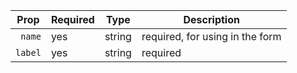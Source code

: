 | Prop    | Required | Type   | Description                     |
| ------- | -------- | ------ | ------------------------------- |
| ` name` | yes      | string | required, for using in the form |
| `label` | yes      | string | required                        |
